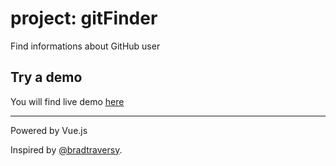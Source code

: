 # project: gitFinder
Find informations about GitHub user

## Try a demo
You will find live demo [here](http://lab.kamilrogala.it/gitFinder/)

---

Powered by Vue.js

Inspired by [@bradtraversy](https://github.com/bradtraversy).
